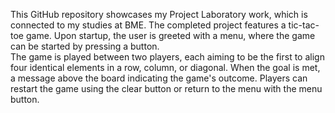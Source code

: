 This GitHub repository showcases my Project Laboratory work, which is connected to my studies at BME. 
The completed project features a tic-tac-toe game. Upon startup, the user is greeted with a menu, where the game can be started by pressing a button.  
The game is played between two players, each aiming to be the first to align four identical elements in a row, column, or diagonal. When the goal is 
met, a message above the board indicating the game's outcome. Players can restart the game using the clear button or return to the menu with the menu button.
